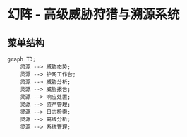 # 幻阵 - 高级威胁狩猎与溯源系统

## 菜单结构

```mermaid
graph TD;
    灵源 --> 威胁态势;
    灵源 --> 护网工作台;
    灵源 --> 威胁分析;
    灵源 --> 威胁报告;
    灵源 --> 响应处置;
    灵源 --> 资产管理;
    灵源 --> 日志检索;
    灵源 --> 离线分析;
    灵源 --> 系统管理;
```
